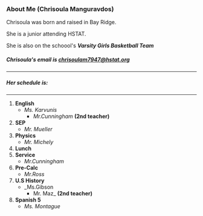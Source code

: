 ### About Me (Chrisoula Manguravdos)

Chrisoula was born and raised in Bay Ridge. 

She is a junior attending HSTAT. 

She is also on the schoool's _**Varsity Girls Basketball Team**_

##### Chrisoula's email is chrisoulam7947@hstat.org
---
##### Her schedule is:
---
1.  **English** 
    * _Ms. Karvunis_  
      *  _Mr.Cunningham_  **(2nd teacher)**
2.   **SEP** 
     * _Mr. Mueller_
3.  **Physics** 
     * _Mr. Michely_
4.  **Lunch** 
5.  **Service** 
     * _Mr.Cunningham_
6.   **Pre-Calc** 
     * _Mr.Ross_
7.   **U.S History**
     * _Ms.Gibson 
       * Mr. Maz_   **(2nd teacher)**
8.   **Spanish 5** 
     * _Ms. Montague_
